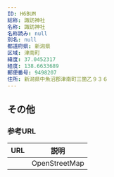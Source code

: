 ```yaml
---
ID: H6BUM
総称: 諏訪神社
名称: 諏訪神社
名称読み: null
別名: null
都道府県: 新潟県
区域: 津南町
緯度: 37.0452317
経度: 138.6633689
郵便番号: 9498207
住所: 新潟県中魚沼郡津南町三箇乙９３６
---
```


## その他

### 参考URL

| URL | 説明          |
| --- | ------------- |
|     | OpenStreetMap |
